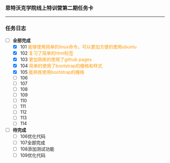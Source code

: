 ### <font face="楷体">思特沃克学院线上特训营第二期任务卡</font>

---

### <font face="楷体">任务日志 </font>

- [ ] **全部完成**
  - [x] 101 <font color= #FF9900>能够使用简单的linux命令，可以更加方便的使用ubuntu</font>
  - [x] 102 <font color= #FF9900>复习了简单的html标签</font>
  - [x] 103 <font color= #FF9900>更加熟练的使用了github pages</font>
  - [x] 104 <font color= #FF9900>简单的使用了bootstrap的栅格和样式</font>
  - [x] 105 <font color= #FF9900>能熟练使用bootstrap的栅格</font>
  - [ ] 106 
  - [ ] 107
  - [ ] 108
  - [ ] 109
  - [ ] 110
  - [ ] 111
  - [ ] 112
  - [ ] 113
  - [ ] 114
- [ ] **待完成**
  - [ ] 106优化代码
  - [ ] 107全部完成
  - [ ] 108添加测试功能
  - [ ] 109优化代码